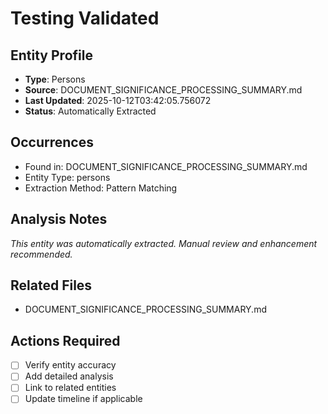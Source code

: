 # Testing Validated

## Entity Profile
- **Type**: Persons
- **Source**: DOCUMENT_SIGNIFICANCE_PROCESSING_SUMMARY.md
- **Last Updated**: 2025-10-12T03:42:05.756072
- **Status**: Automatically Extracted

## Occurrences
- Found in: DOCUMENT_SIGNIFICANCE_PROCESSING_SUMMARY.md
- Entity Type: persons
- Extraction Method: Pattern Matching

## Analysis Notes
*This entity was automatically extracted. Manual review and enhancement recommended.*

## Related Files
- DOCUMENT_SIGNIFICANCE_PROCESSING_SUMMARY.md

## Actions Required
- [ ] Verify entity accuracy
- [ ] Add detailed analysis
- [ ] Link to related entities
- [ ] Update timeline if applicable

